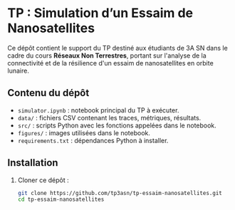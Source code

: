 # TP : Simulation d’un Essaim de Nanosatellites

Ce dépôt contient le support du TP destiné aux étudiants de 3A SN dans le cadre du cours **Réseaux Non Terrestres**, portant sur l'analyse de la connectivité et de la résilience d'un essaim de nanosatellites en orbite lunaire.

##  Contenu du dépôt

- `simulator.ipynb` : notebook principal du TP à exécuter.
- `data/` : fichiers CSV contenant les traces, métriques, résultats.
- `src/` : scripts Python avec les fonctions appelées dans le notebook.
- `figures/` : images utilisées dans le notebook.
- `requirements.txt` : dépendances Python à installer.

## Installation

1. Cloner ce dépôt :
   ```bash
   git clone https://github.com/tp3asn/tp-essaim-nanosatellites.git
   cd tp-essaim-nanosatellites
